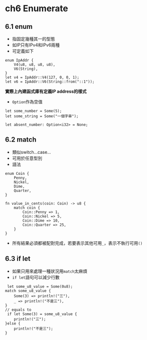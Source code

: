 # ch6 Enumerate

## 6.1 enum

* 指固定幾種其一的型態
* 如IP只有IPv4和IPv6兩種
* 可定義如下
```rust=
enum IpAddr {
    V4(u8, u8, u8, u8),
    V6(String),
}
let v4 = IpAddr::V4(127, 0, 0, 1);
let v6 = IpAddr::V6(String::from("::1"));
```
**實際上內建函式庫有定義IP address的樣式**

* `Option`作為空值
```rust=
let some_number = Some(5);
let some_string = Some("一個字串");

let absent_number: Option<i32> = None;
```

## 6.2 match

* 類似switch...case...
* 可用於任意型別
* 語法
```rust=
enum Coin {
    Penny,
    Nickel,
    Dime,
    Quarter,
}

fn value_in_cents(coin: Coin) -> u8 {
    match coin {
        Coin::Penny => 1,
        Coin::Nickel => 5,
        Coin::Dime => 10,
        Coin::Quarter => 25,
    }
}
```
* 所有結果必須都被配對完成，若要表示其他可用`_`，表示不執行可用`()`

## 6.3 if let

* 如果只用來處理一種狀況用`match`太麻煩
* `if let`語句可以減少行數
```rust=
 let some_u8_value = Some(0u8);
match some_u8_value {
    Some(3) => println!("三"),
    _ => println!("不是三"),
}
// equals to
 if let Some(3) = some_u8_value {
    println!("三");
}else {
    println!("不是三");
}
```